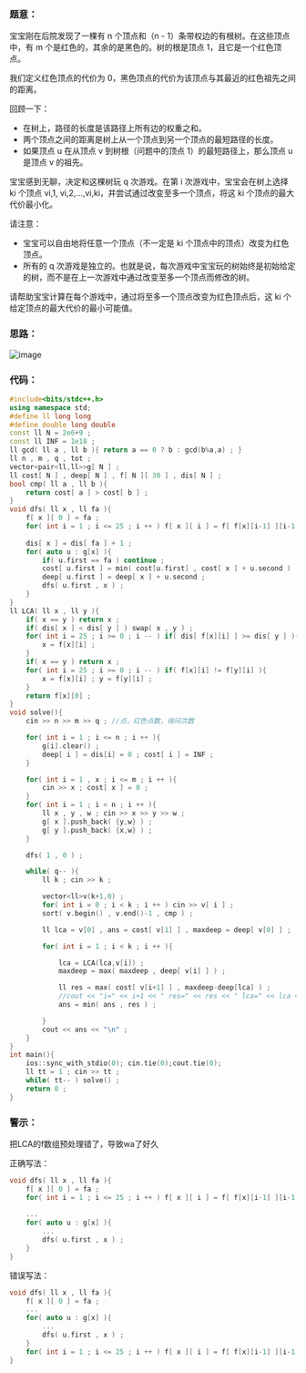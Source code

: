### 题意：

宝宝刚在后院发现了一棵有 n 个顶点和（n - 1）条带权边的有根树。在这些顶点中，有 m 个是红色的，其余的是黑色的。树的根是顶点 1，且它是一个红色顶点。

我们定义红色顶点的代价为 0，黑色顶点的代价为该顶点与其最近的红色祖先之间的距离。

回顾一下：
- 在树上，路径的长度是该路径上所有边的权重之和。
- 两个顶点之间的距离是树上从一个顶点到另一个顶点的最短路径的长度。
- 如果顶点 u 在从顶点 v 到树根（问题中的顶点 1）的最短路径上，那么顶点 u 是顶点 v 的祖先。

宝宝感到无聊，决定和这棵树玩 q 次游戏。在第 i 次游戏中，宝宝会在树上选择 ki 个顶点 vi,1, vi,2,...,vi,ki，并尝试通过改变至多一个顶点，将这 ki 个顶点的最大代价最小化。

请注意：
- 宝宝可以自由地将任意一个顶点（不一定是 ki 个顶点中的顶点）改变为红色顶点。
- 所有的 q 次游戏是独立的。也就是说，每次游戏中宝宝玩的树始终是初始给定的树，而不是在上一次游戏中通过改变至多一个顶点而修改的树。

请帮助宝宝计算在每个游戏中，通过将至多一个顶点改变为红色顶点后，这 ki 个给定顶点的最大代价的最小可能值。

### 思路：


![image](https://github.com/Sheepsheep1420/my_ACM/assets/97673966/40d3f45a-b70e-4a83-aa75-fd3820ddfcb1)



### 代码：


```cpp
#include<bits/stdc++.h>
using namespace std;
#define ll long long
#define double long double
const ll N = 2e6+9 ;
const ll INF = 1e18 ;
ll gcd( ll a , ll b ){ return a == 0 ? b : gcd(b%a,a) ; }
ll n , m , q , tot ;
vector<pair<ll,ll>>g[ N ] ;
ll cost[ N ] , deep[ N ] , f[ N ][ 30 ] , dis[ N ] ;
bool cmp( ll a , ll b ){
    return cost[ a ] > cost[ b ] ;
}
void dfs( ll x , ll fa ){
    f[ x ][ 0 ] = fa ;
    for( int i = 1 ; i <= 25 ; i ++ ) f[ x ][ i ] = f[ f[x][i-1] ][i-1] ;
    
    dis[ x ] = dis[ fa ] + 1 ;
    for( auto u : g[x] ){
        if( u.first == fa ) continue ;
        cost[ u.first ] = min( cost[u.first] , cost[ x ] + u.second ) ;
        deep[ u.first ] = deep[ x ] + u.second ;
        dfs( u.first , x ) ;
    }
}
ll LCA( ll x , ll y ){
    if( x == y ) return x ;
    if( dis[ x ] < dis[ y ] ) swap( x , y ) ;
    for( int i = 25 ; i >= 0 ; i -- ) if( dis[ f[x][i] ] >= dis[ y ] ){
        x = f[x][i] ;
    }
    if( x == y ) return x ;
    for( int i = 25 ; i >= 0 ; i -- ) if( f[x][i] != f[y][i] ){
        x = f[x][i] ; y = f[y][i] ;
    }
    return f[x][0] ;
}
void solve(){
    cin >> n >> m >> q ; //点，红色点数，询问次数

    for( int i = 1 ; i <= n ; i ++ ){
        g[i].clear() ;
        deep[ i ] = dis[i] = 0 ; cost[ i ] = INF ;
    }

    for( int i = 1 , x ; i <= m ; i ++ ){
        cin >> x ; cost[ x ] = 0 ;
    }
    for( int i = 1 ; i < n ; i ++ ){
        ll x , y , w ; cin >> x >> y >> w ;
        g[ x ].push_back( {y,w} ) ;
        g[ y ].push_back( {x,w} ) ;
    }

    dfs( 1 , 0 ) ;

    while( q-- ){
        ll k ; cin >> k ;

        vector<ll>v(k+1,0) ;
        for( int i = 0 ; i < k ; i ++ ) cin >> v[ i ] ;
        sort( v.begin() , v.end()-1 , cmp ) ;

        ll lca = v[0] , ans = cost[ v[1] ] , maxdeep = deep[ v[0] ] ;

        for( int i = 1 ; i < k ; i ++ ){

            lca = LCA(lca,v[i]) ;
            maxdeep = max( maxdeep , deep[ v[i] ] ) ;

            ll res = max( cost[ v[i+1] ] , maxdeep-deep[lca] ) ;
            //cout << "i=" << i+1 << " res=" << res << " lca=" << lca << "\n" ;
            ans = min( ans , res ) ;

        }
        cout << ans << "\n" ;
    }
}
int main(){
    ios::sync_with_stdio(0); cin.tie(0);cout.tie(0);
    ll tt = 1 ; cin >> tt ;
    while( tt-- ) solve() ;
    return 0 ;
}
```

### 警示：

把LCA的f数组预处理错了，导致wa了好久

正确写法：

```cpp
void dfs( ll x , ll fa ){
    f[ x ][ 0 ] = fa ;
    for( int i = 1 ; i <= 25 ; i ++ ) f[ x ][ i ] = f[ f[x][i-1] ][i-1] ;
    
    ...
    for( auto u : g[x] ){
        ...
        dfs( u.first , x ) ;
    }
}
```

错误写法：

```cpp
void dfs( ll x , ll fa ){
    f[ x ][ 0 ] = fa ;    
    ...
    for( auto u : g[x] ){
        ...
        dfs( u.first , x ) ;
    }
    for( int i = 1 ; i <= 25 ; i ++ ) f[ x ][ i ] = f[ f[x][i-1] ][i-1] ;
}
```
